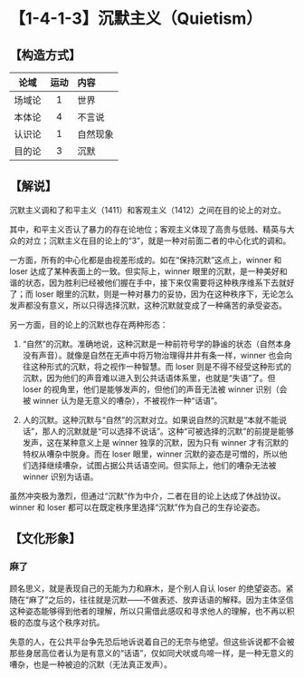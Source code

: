 # 【1-4-1-3】沉默主义（Quietism）
## 【构造方式】

| 论域 | 运动           | 内容 |
|:----:|:----------------:|:-----|
| 场域论   |1 |  世界  |
| 本体论   |4 |  不言说  |
| 认识论   | 1|  自然现象  |
| 目的论   |3 |  沉默  |

## 【解说】
沉默主义调和了和平主义（1411）和客观主义（1412）之间在目的论上的对立。

其中，和平主义否认了暴力的存在论地位；客观主义体现了高贵与低贱、精英与大众的对立；沉默主义在目的论上的“3”，就是一种对前面二者的中心化式的调和。

一方面，所有的中心化都是由视差形成的。如在“保持沉默”这点上，winner 和 loser 达成了某种表面上的一致。但实际上，winner 眼里的沉默，是一种美好和谐的状态，因为胜利已经被他们握在手中，接下来仅需要将这种秩序维系下去就好了；而 loser 眼里的沉默，则是一种对暴力的妥协，因为在这种秩序下，无论怎么发声都没有意义，所以只得选择沉默，这种沉默就变成了一种痛苦的承受姿态。

另一方面，目的论上的沉默也存在两种形态：

1.	“自然”的沉默。准确地说，这种沉默是一种前符号学的静谧的状态（自然本身没有声音）。就像是自然在无声中将万物治理得井井有条一样，winner 也会向往这种形式的沉默，将之视作一种智慧。而 loser 则是不得不经受这种形式的沉默，因为他们的声音难以进入到公共话语体系里，也就是“失语”了。但 loser 的视角里，他们是能够发声的，但他们的声音无法被 winner 识别（会被 winner 认为是无意义的嘈杂），不被视作一种“话语”。

2.	人的沉默。这种沉默与“自然”的沉默对立。如果说自然的沉默是“本就不能说话”，那人的沉默就是“可以选择不说话”。这种“可被选择的沉默”的前提是能够发声，这在某种意义上是 winner 独享的沉默，因为只有 winner 才有沉默的特权从嘈杂中脱身。而在 loser 眼里，winner 沉默的姿态是可憎的，所以他们选择继续嘈杂，试图占据公共话语空间。但实际上，他们的嘈杂无法被 winner 识别为话语。

虽然冲突极为激烈，但通过“沉默”作为中介，二者在目的论上达成了休战协议。winner 和 loser 都可以在既定秩序里选择“沉默”作为自己的生存论姿态。

## 【文化形象】
### 麻了

顾名思义，就是表现自己的无能为力和麻木，是个别人自认 loser 的绝望姿态。紧随在“麻了”之后的，往往就是沉默——不做表述、放弃话语的解释。因为主体坚信这种姿态能够得到他者的理解，所以只需借此感叹和寻求他人的理解，也不再以积极的态度与这个秩序对抗。

失意的人，在公共平台争先恐后地诉说着自己的无奈与绝望。但这些诉说都不会被那些身居高位者认为是有意义的“话语”，仅如同犬吠或鸟啼一样，是一种无意义的嘈杂，也是一种被迫的沉默（无法真正发声）。

